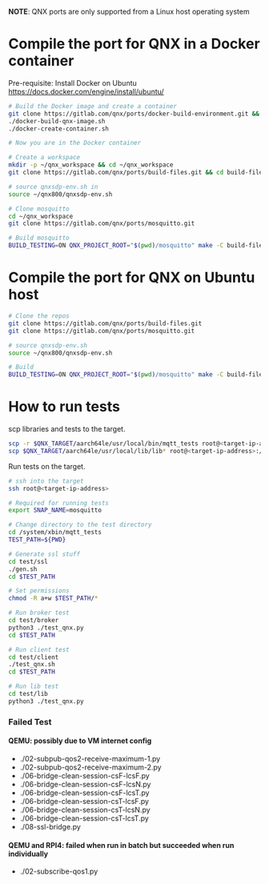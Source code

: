 **NOTE**: QNX ports are only supported from a Linux host operating system

# Compile the port for QNX in a Docker container

Pre-requisite: Install Docker on Ubuntu https://docs.docker.com/engine/install/ubuntu/
```bash
# Build the Docker image and create a container
git clone https://gitlab.com/qnx/ports/docker-build-environment.git && cd docker-build-environment
./docker-build-qnx-image.sh
./docker-create-container.sh

# Now you are in the Docker container

# Create a workspace
mkdir -p ~/qnx_workspace && cd ~/qnx_workspace
git clone https://gitlab.com/qnx/ports/build-files.git && cd build-files

# source qnxsdp-env.sh in
source ~/qnx800/qnxsdp-env.sh

# Clone mosquitto
cd ~/qnx_workspace
git clone https://gitlab.com/qnx/ports/mosquitto.git

# Build mosquitto
BUILD_TESTING=ON QNX_PROJECT_ROOT="$(pwd)/mosquitto" make -C build-files/mosquitto install -j$(nproc)
```

# Compile the port for QNX on Ubuntu host

```bash
# Clone the repos
git clone https://gitlab.com/qnx/ports/build-files.git
git clone https://gitlab.com/qnx/ports/mosquitto.git

# source qnxsdp-env.sh
source ~/qnx800/qnxsdp-env.sh

# Build
BUILD_TESTING=ON QNX_PROJECT_ROOT="$(pwd)/mosquitto" make -C build-files/mosquitto install -j$(nproc)
```

# How to run tests

scp libraries and tests to the target.
```bash
scp -r $QNX_TARGET/aarch64le/usr/local/bin/mqtt_tests root@<target-ip-address>:/system/xbin
scp $QNX_TARGET/aarch64le/usr/local/lib/lib* root@<target-ip-address>:/system/lib
```

Run tests on the target.
```bash
# ssh into the target
ssh root@<target-ip-address>

# Required for running tests
export SNAP_NAME=mosquitto

# Change directory to the test directory
cd /system/xbin/mqtt_tests
TEST_PATH=${PWD}

# Generate ssl stuff
cd test/ssl
./gen.sh
cd $TEST_PATH

# Set permissions
chmod -R a+w $TEST_PATH/*

# Run broker test
cd test/broker
python3 ./test_qnx.py
cd $TEST_PATH

# Run client test
cd test/client
./test_qnx.sh
cd $TEST_PATH

# Run lib test
cd test/lib
python3 ./test_qnx.py
```

### Failed Test
#### QEMU: possibly due to VM internet config
- ./02-subpub-qos2-receive-maximum-1.py
- ./02-subpub-qos2-receive-maximum-2.py
- ./06-bridge-clean-session-csF-lcsF.py
- ./06-bridge-clean-session-csF-lcsN.py
- ./06-bridge-clean-session-csF-lcsT.py
- ./06-bridge-clean-session-csT-lcsF.py
- ./06-bridge-clean-session-csT-lcsN.py
- ./06-bridge-clean-session-csT-lcsT.py
- ./08-ssl-bridge.py

#### QEMU and RPI4: failed when run in batch but succeeded when run individually
- ./02-subscribe-qos1.py
